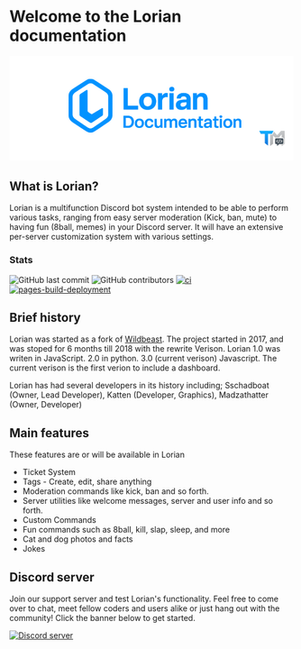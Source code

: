 # Welcome to the Lorian documentation

![banner](img/lorianbanner.png)

## What is Lorian?

Lorian is a multifunction Discord bot system intended to be able to perform various tasks, ranging from easy server moderation \(Kick, ban, mute\) to having fun \(8ball, memes\) in your Discord server. It will have an extensive per-server customization system with various settings.

### Stats

![GitHub last commit](https://img.shields.io/github/last-commit/TMStudios1/lorian-documentation) ![GitHub contributors](https://img.shields.io/github/contributors/TMStudios1/lorian-documentation) [![ci](https://github.com/TMStudios1/lorian-documentation/actions/workflows/ci.yml/badge.svg)](https://github.com/TMStudios1/lorian-documentation/actions/workflows/ci.yml) [![pages-build-deployment](https://github.com/TMStudios1/lorian-documentation/actions/workflows/pages/pages-build-deployment/badge.svg)](https://github.com/TMStudios1/lorian-documentation/actions/workflows/pages/pages-build-deployment)

## Brief history

Lorian was started as a fork of [Wildbeast](http://thesharks.xyz/). The project started in 2017, and was stoped for 6 months till 2018 with the rewrite Verison.
Lorian 1.0 was writen in JavaScript. 2.0 in python. 3.0 (current verison) Javascript. The current verison is the first verion to include a dashboard.

Lorian has had several developers in its history including; Sschadboat (Owner, Lead Developer), Katten (Developer, Graphics), Madzathatter (Owner, Developer)

## Main features

These features are or will be available in Lorian

* Ticket System
* Tags - Create, edit, share anything
* Moderation commands like kick, ban and so forth.
* Server utilities like welcome messages, server and user info and so forth.
* Custom Commands
* Fun commands such as 8ball, kill, slap, sleep, and more
* Cat and dog photos and facts
* Jokes

## Discord server

Join our support server and test Lorian's functionality. Feel free to come over to chat, meet fellow coders and users alike or just hang out with the community! Click the banner below to get started.

<a href="https://discord.gg/waVtex6EgJ">
<img src="https://discord.com/api/guilds/908376438963601461/widget.png?style=banner2" alt="Discord server">
</a>
